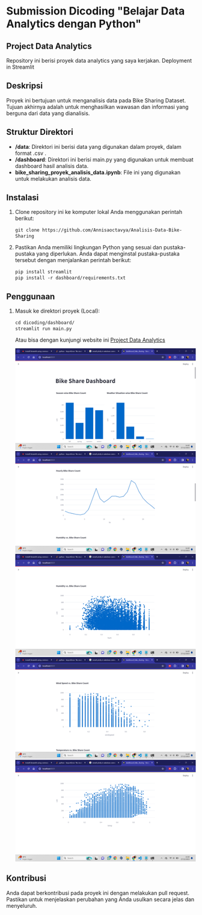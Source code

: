 # Submission Dicoding "Belajar Data Analytics dengan Python"

## Project Data Analytics

Repository ini berisi proyek data analytics yang saya kerjakan. Deployment in Streamlit

## Deskripsi

Proyek ini bertujuan untuk menganalisis data pada Bike Sharing Dataset. Tujuan akhirnya adalah untuk menghasilkan wawasan dan informasi yang berguna dari data yang dianalisis.

## Struktur Direktori

- **/data**: Direktori ini berisi data yang digunakan dalam proyek, dalam format .csv .
- **/dashboard**: Direktori ini berisi main.py yang digunakan untuk membuat dashboard hasil analisis data.
- **bike_sharing_proyek_analisis_data.ipynb**: File ini yang digunakan untuk melakukan analisis data.

## Instalasi

1. Clone repository ini ke komputer lokal Anda menggunakan perintah berikut:

   ```shell
   git clone https://github.com/Annisaoctavya/Analisis-Data-Bike-Sharing
   ```

2. Pastikan Anda memiliki lingkungan Python yang sesuai dan pustaka-pustaka yang diperlukan. Anda dapat menginstal pustaka-pustaka tersebut dengan menjalankan perintah berikut:

   ```shell
   pip install streamlit
   pip install -r dashboard/requirements.txt
   ```

## Penggunaan

1. Masuk ke direktori proyek (Local):

   ```shell
   cd dicoding/dashboard/
   streamlit run main.py
   ```

   Atau bisa dengan kunjungi website ini [Project Data Analytics](https://dicoding-tjan2lwsgz3l97a447szqk.streamlit.app/)

   <img src="./dashboard/ss streamlit 1.png" alt="Streamlit logo"></img>
   <img src="./dashboard/ss streamlit 2.png" alt="Streamlit logo"></img>
   <img src="./dashboard/ss streamlit 3.png" alt="Streamlit logo"></img>
   <img src="./dashboard/ss streamlit 4.png" alt="Streamlit logo"></img>
   <img src="./dashboard/ss streamlit 5.png" alt="Streamlit logo"></img>



## Kontribusi

Anda dapat berkontribusi pada proyek ini dengan melakukan pull request. Pastikan untuk menjelaskan perubahan yang Anda usulkan secara jelas dan menyeluruh.
